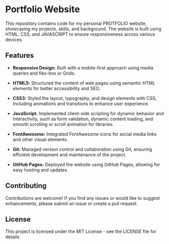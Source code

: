 # Portfolio Website

This repository contains code for my personal PROTFOLIO website, showcasing my projects, skills, and background. The website is built using HTML, CSS, and JAVASCRIPT to ensure responsiveness across various devices.

## Features

- **Responsive Design:** Built with a mobile-first approach using media queries and flex-box or Grids.
  
- **HTML5:** Structured the content of web pages using semantic HTML elements for better accessibility and SEO.
  
- **CSS3:** Styled the layout, typography, and design elements with CSS, including animations and transitions to enhance user experience.
  
- **JavaScript:** Implemented client-side scripting for dynamic behavior and interactivity, such as form validation, dynamic content loading, and smooth scrolling or scroll animation for libraries.
  
- **FontAwesome:** Integrated FontAwesome icons for social media links and other visual elements.
  
- **Git:** Managed version control and collaboration using Git, ensuring efficient development and maintenance of the project.
  
- **GitHub Pages:** Deployed the website using GitHub Pages, allowing for easy hosting and updates.

## Contributing

Contributions are welcome! If you find any issues or would like to suggest enhancements, please submit an issue or create a pull request.

## License

This project is licensed under the MIT License - see the LICENSE file for details.

 
